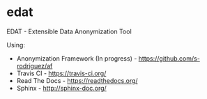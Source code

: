 # edat
EDAT - Extensible Data Anonymization Tool

Using:
* Anonymization Framework (In progress) - https://github.com/s-rodriguez/af
* Travis CI - https://travis-ci.org/
* Read The Docs - https://readthedocs.org/
* Sphinx - http://sphinx-doc.org/

